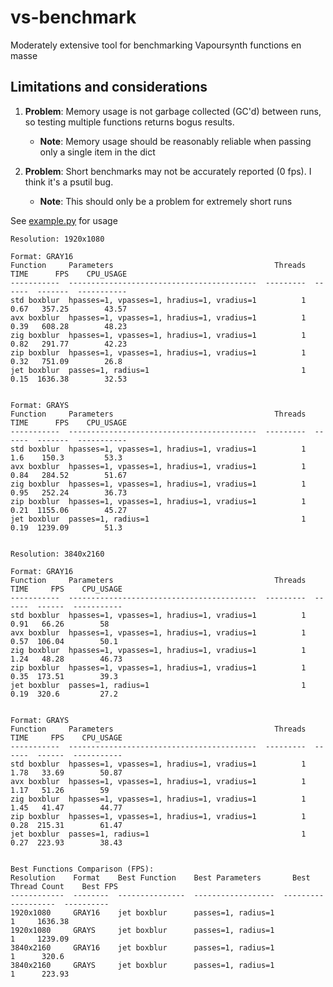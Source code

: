 # vs-benchmark
Moderately extensive tool for benchmarking Vapoursynth functions en masse

## Limitations and considerations

1. **Problem**: Memory usage is not garbage collected (GC'd) between runs, so testing multiple functions returns bogus results.
   - **Note**: Memory usage should be reasonably reliable when passing only a single item in the dict

2. **Problem**: Short benchmarks may not be accurately reported (0 fps). I think it's a psutil bug.
   - **Note**: This should only be a problem for extremely short runs

See [example.py](https://github.com/OpusGang/vs-benchmark/blob/main/example.py) for usage

```
Resolution: 1920x1080

Format: GRAY16
Function     Parameters                                    Threads    TIME      FPS    CPU_USAGE
-----------  ------------------------------------------  ---------  ------  -------  -----------
std boxblur  hpasses=1, vpasses=1, hradius=1, vradius=1          1    0.67   357.25        43.57
avx boxblur  hpasses=1, vpasses=1, hradius=1, vradius=1          1    0.39   608.28        48.23
zig boxblur  hpasses=1, vpasses=1, hradius=1, vradius=1          1    0.82   291.77        42.23
zip boxblur  hpasses=1, vpasses=1, hradius=1, vradius=1          1    0.32   751.09        26.8
jet boxblur  passes=1, radius=1                                  1    0.15  1636.38        32.53


Format: GRAYS
Function     Parameters                                    Threads    TIME      FPS    CPU_USAGE
-----------  ------------------------------------------  ---------  ------  -------  -----------
std boxblur  hpasses=1, vpasses=1, hradius=1, vradius=1          1    1.6    150.3         53.3
avx boxblur  hpasses=1, vpasses=1, hradius=1, vradius=1          1    0.84   284.52        51.67
zig boxblur  hpasses=1, vpasses=1, hradius=1, vradius=1          1    0.95   252.24        36.73
zip boxblur  hpasses=1, vpasses=1, hradius=1, vradius=1          1    0.21  1155.06        45.27
jet boxblur  passes=1, radius=1                                  1    0.19  1239.09        51.3


Resolution: 3840x2160

Format: GRAY16
Function     Parameters                                    Threads    TIME     FPS    CPU_USAGE
-----------  ------------------------------------------  ---------  ------  ------  -----------
std boxblur  hpasses=1, vpasses=1, hradius=1, vradius=1          1    0.91   66.26        58
avx boxblur  hpasses=1, vpasses=1, hradius=1, vradius=1          1    0.57  106.04        50.1
zig boxblur  hpasses=1, vpasses=1, hradius=1, vradius=1          1    1.24   48.28        46.73
zip boxblur  hpasses=1, vpasses=1, hradius=1, vradius=1          1    0.35  173.51        39.3
jet boxblur  passes=1, radius=1                                  1    0.19  320.6         27.2


Format: GRAYS
Function     Parameters                                    Threads    TIME     FPS    CPU_USAGE
-----------  ------------------------------------------  ---------  ------  ------  -----------
std boxblur  hpasses=1, vpasses=1, hradius=1, vradius=1          1    1.78   33.69        50.87
avx boxblur  hpasses=1, vpasses=1, hradius=1, vradius=1          1    1.17   51.26        59
zig boxblur  hpasses=1, vpasses=1, hradius=1, vradius=1          1    1.45   41.47        44.77
zip boxblur  hpasses=1, vpasses=1, hradius=1, vradius=1          1    0.28  215.31        61.47
jet boxblur  passes=1, radius=1                                  1    0.27  223.93        38.43


Best Functions Comparison (FPS):
Resolution    Format    Best Function    Best Parameters       Best Thread Count    Best FPS
------------  --------  ---------------  ------------------  -------------------  ----------
1920x1080     GRAY16    jet boxblur      passes=1, radius=1                    1     1636.38
1920x1080     GRAYS     jet boxblur      passes=1, radius=1                    1     1239.09
3840x2160     GRAY16    jet boxblur      passes=1, radius=1                    1      320.6
3840x2160     GRAYS     jet boxblur      passes=1, radius=1                    1      223.93
```
